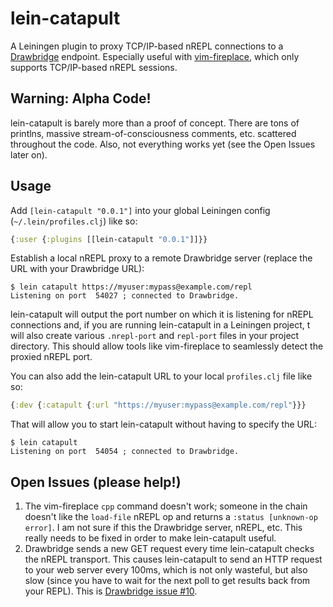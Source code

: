 # lein-catapult

A Leiningen plugin to proxy TCP/IP-based nREPL connections to a [Drawbridge][] endpoint.  Especially useful with [vim-fireplace][], which only supports TCP/IP-based nREPL sessions.

[Drawbridge]: https://github.com/cemerick/drawbridge
[vim-fireplace]: https://github.com/tpope/vim-fireplace

## Warning: Alpha Code!

lein-catapult is barely more than a proof of concept.  There are tons of printlns, massive stream-of-consciousness comments, etc. scattered throughout the code.  Also, not everything works yet (see the Open Issues later on).

## Usage

Add `[lein-catapult "0.0.1"]` into your global Leiningen config (`~/.lein/profiles.clj`) like so:

```clojure
{:user {:plugins [[lein-catapult "0.0.1"]]}}
```

Establish a local nREPL proxy to a remote Drawbridge server (replace the URL with your Drawbridge URL):

    $ lein catapult https://myuser:mypass@example.com/repl
    Listening on port  54027 ; connected to Drawbridge.

lein-catapult will output the port number on which it is listening for nREPL connections and, if you are running lein-catapult in a Leiningen project, t will also create various `.nrepl-port` and `repl-port` files in your project directory.  This should allow tools like vim-fireplace to seamlessly detect the proxied nREPL port.

You can also add the lein-catapult URL to your local `profiles.clj` file like so:

```clojure
{:dev {:catapult {:url "https://myuser:mypass@example.com/repl"}}}
```

That will allow you to start lein-catapult without having to specify the URL:

    $ lein catapult
    Listening on port  54054 ; connected to Drawbridge.

## Open Issues (please help!)

1. The vim-fireplace `cpp` command doesn't work; someone in the chain doesn't like the `load-file` nREPL op and returns a `:status [unknown-op error]`.  I am not sure if this the Drawbridge server, nREPL, etc.  This really needs to be fixed in order to make lein-catapult useful.
2. Drawbridge sends a new GET request every time lein-catapult checks the nREPL transport.  This causes lein-catapult to send an HTTP request to your web server every 100ms, which is not only wasteful, but also slow (since you have to wait for the next poll to get results back from your REPL).  This is [Drawbridge issue #10][].

[Drawbridge issue #10]: https://github.com/cemerick/drawbridge/issues/10
